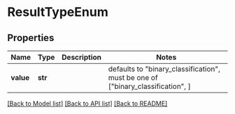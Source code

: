 # ResultTypeEnum


## Properties
Name | Type | Description | Notes
------------ | ------------- | ------------- | -------------
**value** | **str** |  | defaults to "binary_classification",  must be one of ["binary_classification", ]

[[Back to Model list]](../README.md#documentation-for-models) [[Back to API list]](../README.md#documentation-for-api-endpoints) [[Back to README]](../README.md)


